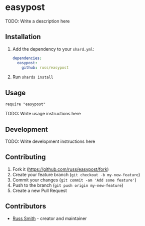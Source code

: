 # easypost

TODO: Write a description here

## Installation

1. Add the dependency to your `shard.yml`:

   ```yaml
   dependencies:
     easypost:
       github: russ/easypost
   ```

2. Run `shards install`

## Usage

```crystal
require "easypost"
```

TODO: Write usage instructions here

## Development

TODO: Write development instructions here

## Contributing

1. Fork it (<https://github.com/russ/easypost/fork>)
2. Create your feature branch (`git checkout -b my-new-feature`)
3. Commit your changes (`git commit -am 'Add some feature'`)
4. Push to the branch (`git push origin my-new-feature`)
5. Create a new Pull Request

## Contributors

- [Russ Smith](https://github.com/russ) - creator and maintainer
